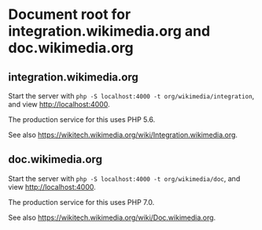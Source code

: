 Document root for integration.wikimedia.org and doc.wikimedia.org
====

## integration.wikimedia.org

Start the server with `php -S localhost:4000 -t org/wikimedia/integration`,
and view <http://localhost:4000>.

The production service for this uses PHP 5.6.

See also <https://wikitech.wikimedia.org/wiki/Integration.wikimedia.org>.

## doc.wikimedia.org

Start the server with `php -S localhost:4000 -t org/wikimedia/doc`,
and view <http://localhost:4000>.

The production service for this uses PHP 7.0.

See also <https://wikitech.wikimedia.org/wiki/Doc.wikimedia.org>.
